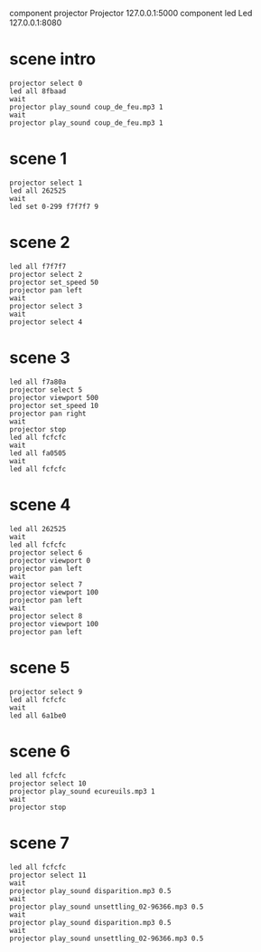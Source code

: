 component projector Projector 127.0.0.1:5000
component led Led 127.0.0.1:8080

# scene intro
    projector select 0
	led all 8fbaad
	wait
	projector play_sound coup_de_feu.mp3 1
	wait
	projector play_sound coup_de_feu.mp3 1
# scene 1
    projector select 1
	led all 262525
	wait
	led set 0-299 f7f7f7 9
# scene 2
    led all f7f7f7
	projector select 2
	projector set_speed 50
	projector pan left
    wait
	projector select 3
    wait
	projector select 4
# scene 3
    led all f7a80a
    projector select 5
    projector viewport 500
    projector set_speed 10
	projector pan right
	wait
	projector stop
	led all fcfcfc
	wait
	led all fa0505
	wait
	led all fcfcfc
# scene 4
    led all 262525
    wait
    led all fcfcfc
    projector select 6
    projector viewport 0
	projector pan left	
    wait
    projector select 7
    projector viewport 100
	projector pan left
    wait
    projector select 8
    projector viewport 100
	projector pan left
# scene 5
    projector select 9
    led all fcfcfc
    wait
    led all 6a1be0
# scene 6
    led all fcfcfc
    projector select 10
    projector play_sound ecureuils.mp3 1
    wait
    projector stop
# scene 7
    led all fcfcfc
    projector select 11
    wait
    projector play_sound disparition.mp3 0.5
    wait
    projector play_sound unsettling_02-96366.mp3 0.5
    wait
    projector play_sound disparition.mp3 0.5
    wait
    projector play_sound unsettling_02-96366.mp3 0.5
    

